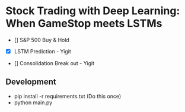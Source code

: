 # Stock Trading with Deep Learning: When GameStop meets LSTMs


- [] S&P 500 Buy & Hold
- [x] LSTM Prediction - Yigit
- [] Consolidation Break out - Yigit

## Development
- pip install -r requirements.txt (Do this once)
- python main.py
